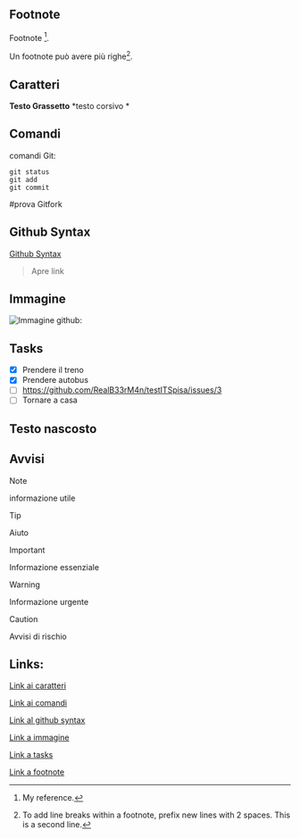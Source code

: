   ## Footnote

Footnote [^1].

Un footnote può avere più righe[^2].


[^1]: My reference.
[^2]: To add line breaks within a footnote, prefix new lines with 2 spaces.
  This is a second line.


## Caratteri

**Testo Grassetto**
*testo corsivo *


## Comandi
comandi Git:
```
git status
git add
git commit
```

#prova
Gitfork

## Github Syntax

[Github Syntax](https://docs.github.com/en/get-started/writing-on-github/getting-started-with-writing-and-formatting-on-github/basic-writing-and-formatting-syntax)
> Apre link


## Immagine
![Immagine github:](https://th.bing.com/th/id/OIP.yWNibBRepmC6fO7mZnicCgHaHa?w=180&h=180&c=7&r=0&o=5&pid=1.7)


## Tasks

- [x] Prendere il treno
- [x] Prendere autobus
- [ ] https://github.com/RealB33rM4n/testITSpisa/issues/3
- [ ] Tornare a casa

## Testo nascosto
<!-- testo nascosto -->

##  Avvisi

> [!NOTE]
>informazione utile

> [!TIP]
> Aiuto

> [!IMPORTANT]
> Informazione essenziale

> [!WARNING]
> Informazione urgente

> [!CAUTION]
> Avvisi di rischio


## **Links:**

[Link ai caratteri](#caratteri)


[Link ai comandi](#comandi)


[Link al github syntax](#github-syntax)


[Link a immagine](#immagine)


[Link a tasks](#tasks)


[Link a footnote](#footnote)

